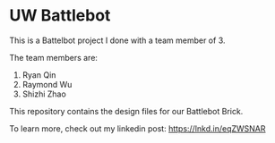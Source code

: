 # UW Battlebot

This is a Battelbot project I done with a team member of 3.

The team members are:
1) Ryan Qin
2) Raymond Wu
3) Shizhi Zhao

This repository contains the design files for our Battlebot Brick. 

To learn more, check out my linkedin post: https://lnkd.in/eqZWSNAR
